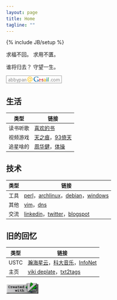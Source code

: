```yaml
---
layout: page
title: Home
tagline: ""
---
```

{% include JB/setup %}

求福不回。 求用不匱。

谁将归去？ 守望一生。

![我的邮箱](assets/img/mail.png) 

## 生活

| 类型 | 链接 |
| ---- | ---- |
| 读书听歌 | [喜欢的书](page/book.html)
| 视频游戏 | [天之痕](page/swd3e.html)，[93倚天](page/93yitian.html)
| 追星啥的 | [周华健](http://music.douban.com/musician/104913/)，[体操](page/gym.html)

## 技术

| 类型 | 链接 |
| ---- | ---- |
| 工具 | [perl](page/perl.html)，[archlinux](page/archlinux.html)，[debian](page/debian.html)，[windows](page/windows.md)
| 其他 | [vim](page/vim.html)，[dns](page/dns.html)
| 交流 | [linkedin](https://www.linkedin.com/in/abby-pan-54b90977)，[twitter](https://twitter.com/abbypan)，[blogspot](http://abbypan.blogspot.com)

## 旧的回忆

| 类型 | 链接 |
| ---- | ---- |
| USTC | [瀚海星云](http://bbs.ustc.edu.cn)，[科大音乐](http://music.ustc.edu.cn)，[InfoNet](http://if.ustc.edu.cn)
| 主页 | [viki deplate](assets/viki_deplate)，[txt2tags](assets/txt2tags)


![create with vim](assets/img/vim.png)

